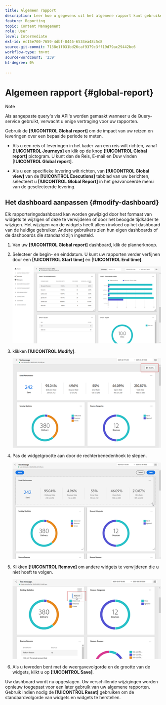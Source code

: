 ```yaml
---
title: Algemeen rapport
description: Leer hoe u gegevens uit het algemene rapport kunt gebruiken
feature: Reporting
topic: Content Management
role: User
level: Intermediate
exl-id: ec15e700-7659-4dbf-8446-6534ea48c5c8
source-git-commit: 7138e1f031bd26caf9379c3ff19d79ac29442bc6
workflow-type: tm+mt
source-wordcount: '239'
ht-degree: 0%

---
```


# Algemeen rapport {#global-report}

>[!NOTE]
>
> Als aangepaste query&#39;s via API&#39;s worden gemaakt wanneer u de Query-service gebruikt, verwacht u enige vertraging voor uw rapporten.

Gebruik de **[!UICONTROL Global report]** om de impact van uw reizen en leveringen over een bepaalde periode te meten.

* Als u een reis of leveringen in het kader van een reis wilt richten, vanaf **[!UICONTROL Journeys]** en klik op de knop **[!UICONTROL Global report]** pictogram. U kunt dan de Reis, E-mail en Duw vinden **[!UICONTROL Global report]**.

* Als u een specifieke levering wilt richten, van **[!UICONTROL Global view]** van de **[!UICONTROL Executions]** tabblad van uw berichten, selecteert u **[!UICONTROL Global Report]** in het geavanceerde menu van de geselecteerde levering.

## Het dashboard aanpassen {#modify-dashboard}

Elk rapporteringsdashboard kan worden gewijzigd door het formaat van widgets te wijzigen of deze te verwijderen of door het beoogde tijdkader te wijzigen. Het wijzigen van de widgets heeft alleen invloed op het dashboard van de huidige gebruiker. Andere gebruikers zien hun eigen dashboards of de dashboards die standaard zijn ingesteld.

1. Van uw **[!UICONTROL Global report]** dashboard, klik de plannerknoop.

1. Selecteer de begin- en einddatum. U kunt uw rapporten verder verfijnen door een **[!UICONTROL Start time]** en **[!UICONTROL End time]**.

   ![](../assets/global_report_6.png)

1. klikken **[!UICONTROL Modify]**.

   ![](../assets/global_report_8.png)

1. Pas de widgetgrootte aan door de rechterbenedenhoek te slepen.

   ![](../assets/global_report_9.png)

1. Klikken **[!UICONTROL Remove]** om andere widgets te verwijderen die u niet hoeft te volgen.

   ![](../assets/global_report_10.png)

1. Als u tevreden bent met de weergavevolgorde en de grootte van de widgets, klikt u op **[!UICONTROL Save]**.

Uw dashboard wordt nu opgeslagen. Uw verschillende wijzigingen worden opnieuw toegepast voor een later gebruik van uw algemene rapporten. Gebruik indien nodig de **[!UICONTROL Reset]** gebruiken om de standaardvolgorde van widgets en widgets te herstellen.
